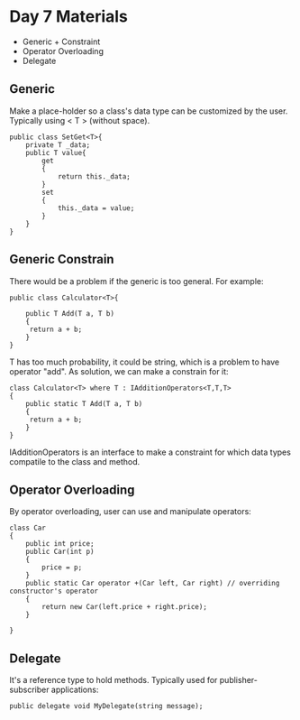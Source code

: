 # Day 7 Materials

- Generic + Constraint
- Operator Overloading
- Delegate 

## Generic 
Make a place-holder so a class's data type can be customized by the user. Typically using < T > (without space).
```
public class SetGet<T>{
    private T _data;
    public T value{
		get
	    {
	        return this._data;
	    }
	    set
	    {
	        this._data = value;
	    } 
	}
}
```

## Generic Constrain
There would be a problem if the generic is too general. For example:
```
public class Calculator<T>{

	public T Add(T a, T b)
	{
	 return a + b;
	}
}
```
T has too much probability, it could be string, which is a problem to have operator "add". As solution, we can
make a constrain for it:
```
class Calculator<T> where T : IAdditionOperators<T,T,T>
{
	public static T Add(T a, T b)
	{
	 return a + b;
	}
}
```
IAdditionOperators is an interface to make a constraint for which data types compatile to the class and method.

## Operator Overloading
By operator overloading, user can use and manipulate operators:
```
class Car
{
	public int price;
	public Car(int p)
	{
		price = p;
	}
	public static Car operator +(Car left, Car right) // overriding constructor's operator
	{
		return new Car(left.price + right.price);
	}

}
```

## Delegate 
It's a reference type to hold methods. Typically used for publisher-subscriber applications:
```
public delegate void MyDelegate(string message);
```
